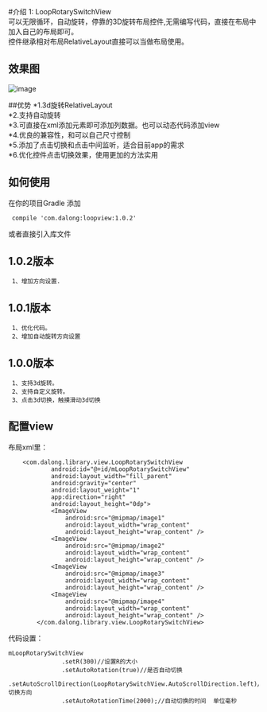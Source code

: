 #介绍
1: LoopRotarySwitchView<br />
    可以无限循环，自动旋转，停靠的3D旋转布局控件,无需编写代码，直接在布局中加入自己的布局即可。<br />
    控件继承相对布局RelativeLayout直接可以当做布局使用。

## 效果图

![image](https://github.com/dalong982242260/LoopRotarySwitch/blob/master/img/dalong.gif)

##优势
    *1.3d旋转RelativeLayout <br />
    *2.支持自动旋转<br />
    *3.可直接在xml添加元素即可添加列数据。也可以动态代码添加view<br />
    *4.优良的兼容性，和可以自己尺寸控制<br />
    *5.添加了点击切换和点击中间监听，适合目前app的需求<br />
    *6.优化控件点击切换效果，使用更加的方法实用<br />

## 如何使用


在你的项目Gradle 添加

     compile 'com.dalong:loopview:1.0.2'

或者直接引入库文件

 
## 1.0.2版本
     1、增加方向设置.
  
## 1.0.1版本
     1、优化代码。
     2、增加自动旋转方向设置
 
## 1.0.0版本
     1、支持3d旋转。
     2、支持自定义旋转。
     3、点击3d切换，触摸滑动3d切换
 
## 配置view 

布局xml里：

        <com.dalong.library.view.LoopRotarySwitchView
                android:id="@+id/mLoopRotarySwitchView"
                android:layout_width="fill_parent"
                android:gravity="center"
                android:layout_weight="1"
                app:direction="right"
                android:layout_height="0dp">
                <ImageView
                    android:src="@mipmap/image1"
                    android:layout_width="wrap_content"
                    android:layout_height="wrap_content" />
                <ImageView
                    android:src="@mipmap/image2"
                    android:layout_width="wrap_content"
                    android:layout_height="wrap_content" />
                <ImageView
                    android:src="@mipmap/image3"
                    android:layout_width="wrap_content"
                    android:layout_height="wrap_content" />
                <ImageView
                    android:src="@mipmap/image4"
                    android:layout_width="wrap_content"
                    android:layout_height="wrap_content" />
            </com.dalong.library.view.LoopRotarySwitchView>
            
            
 代码设置：
 
    mLoopRotarySwitchView
                   .setR(300)//设置R的大小
                   .setAutoRotation(true)//是否自动切换
                   .setAutoScrollDirection(LoopRotarySwitchView.AutoScrollDirection.left)//切换方向
                   .setAutoRotationTime(2000);//自动切换的时间  单位毫秒 
 
 
 
